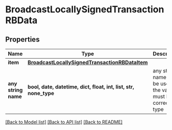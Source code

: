 # BroadcastLocallySignedTransactionRBData


## Properties
Name | Type | Description | Notes
------------ | ------------- | ------------- | -------------
**item** | [**BroadcastLocallySignedTransactionRBDataItem**](BroadcastLocallySignedTransactionRBDataItem.md) |  | 
**any string name** | **bool, date, datetime, dict, float, int, list, str, none_type** | any string name can be used but the value must be the correct type | [optional]

[[Back to Model list]](../README.md#documentation-for-models) [[Back to API list]](../README.md#documentation-for-api-endpoints) [[Back to README]](../README.md)



